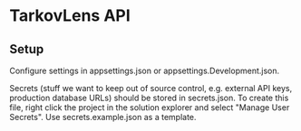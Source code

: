 ﻿# TarkovLens API

## Setup
Configure settings in appsettings.json or appsettings.Development.json. 

Secrets (stuff we want to keep out of source control, e.g. external API keys, production database URLs) should be stored in secrets.json. To create this file, right click the project in the solution explorer and select "Manage User Secrets". Use secrets.example.json as a template.
